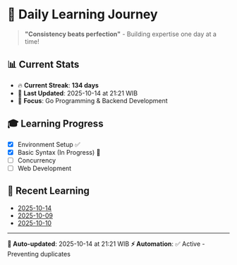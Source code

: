 # 🚀 Daily Learning Journey

> **"Consistency beats perfection"** - Building expertise one day at a time!

## 📊 Current Stats
- 🔥 **Current Streak**: **134 days**
- 📅 **Last Updated**: 2025-10-14 at 21:21 WIB
- 🎯 **Focus**: Go Programming & Backend Development

## 🎓 Learning Progress
- [x] Environment Setup ✅
- [x] Basic Syntax (In Progress) 🔄
- [ ] Concurrency
- [ ] Web Development

## 📖 Recent Learning
- [2025-10-14](learning-log/.md)
- [2025-10-09](learning-log/.md)
- [2025-10-10](learning-log/.md)

---
**🤖 Auto-updated**: 2025-10-14 at 21:21 WIB
**⚡ Automation**: ✅ Active - Preventing duplicates
